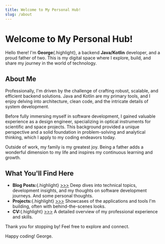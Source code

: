 ```yaml
---
title: Welcome to My Personal Hub!
slug: /about
---
```


# Welcome to My Personal Hub!

Hello there! I'm **George**{.highlight}, a backend **Java/Kotlin** developer, and a proud father of two. This is my digital space where I explore, build, and share my journey in the world of technology.

## About Me

Professionally, I'm driven by the challenge of crafting robust, scalable, and efficient backend solutions. Java and Kotlin are my primary tools, and I enjoy delving into architecture, clean code, and the intricate details of system development.

Before fully immersing myself in software development, I gained valuable experience as a design engineer, specializing in optical instruments for scientific and space projects. This background provided a unique perspective and a solid foundation in problem-solving and analytical thinking, which I apply to my coding endeavors today.

Outside of work, my family is my greatest joy. Being a father adds a wonderful dimension to my life and inspires my continuous learning and growth.

## What You'll Find Here

*   **Blog Posts:**{.highlight} [>>>](blog) Deep dives into technical topics, development insights, and my thoughts on software development journeys. And some personal thoughts.
*   **Projects:**{.highlight} [>>>](projects) Showcases of the applications and tools I'm building, often with behind-the-scenes looks.
*   **CV:**{.highlight} [>>>](cv) A detailed overview of my professional experience and skills.

Thank you for stopping by! Feel free to explore and connect.

Happy coding!
George.
